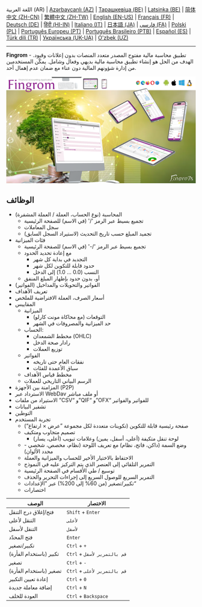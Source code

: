 اللغة العربية (AR) |
[Azərbaycanlı (AZ)](./about_az.md) |
[Тарашкевіца (BE)](./about_be.md) |
[Latsinka (BE)](./about_be_EU.md) |
[简体中文 (ZH-CN)](./about_zh.md) |
[繁體中文 (ZH-TW)](./about_zh_TW.md) |
[English (EN-US)](./about_en.md) |
[Français (FR)](./about_fr.md) |
[Deutsch (DE)](./about_de.md) |
[हिंदी (HI-IN)](./about_hi.md) |
[Italiano (IT)](./about_it.md) |
[日本語 (JA)](./about_ja.md) |
[فارسی (FA)](./about_fa.md) |
[Polski (PL)](./about_pl.md) |
[Português Europeu (PT)](./about_pt.md) |
[Português Brasileiro (PTB)](./about_pt_BR.md) |
[Español (ES)](./about_es.md) |
[Türk dili (TR)](./about_tr.md) |
[Українська (UK-UA)](./about_uk.md) |
[O'zbek (UZ)](./about_uz.md)

---

**Fingrom** - تطبيق محاسبة مالية مفتوح المصدر متعدد المنصات بدون إعلانات وقيود.
الهدف من الحل هو إنشاء تطبيق محاسبة مالية بديهي وفعال وشامل. 
يمكّن المستخدمين من إدارة شؤونهم المالية دون عناء مع ضمان عدم إهمال أحد.

[![شاهد الفيديو](../images/presentation_en.png)](https://youtu.be/sNTbpILLsOw)

## الوظائف
- المحاسبة (نوع الحساب، العملة / العملة المشفرة)
  - تجميع بسيط عبر الرمز '/' (في الاسم) للصفحة الرئيسية
  - سجل المعاملات
  - تجميد المبلغ حسب تاريخ التحديث (لاستيراد السجل السابق)
- فئات الميزانية
  - تجميع بسيط عبر الرمز '/-' (في الاسم) للصفحة الرئيسية
  - مع إعادة تحديد الحدود
    - التجديد في بداية كل شهر
    - حدود قابلة للتكوين لكل شهر
    - النسب (0.0 ... 1.0) إلى الدخل
  - أو، بدون حدود بإظهار المبلغ المنفق
- الفواتير والتحويلات والمداخيل (الفواتير)
- تعريف الأهداف
- أسعار الصرف، العملة الافتراضية للملخص
- المقاييس 
  - الميزانية
    - التوقعات (مع محاكاة مونت كارلو)
    - حد الميزانية والمصروفات في الشهر
  - الحساب:
    - مخطط الشمعدان (OHLC)
    - رادار صحة الدخل
    - توزيع العملات
  - الفواتير
    - نفقات العام حتى تاريخه
    - سباق الأعمدة للفئات
  - مخطط قياس الأهداف
  - الرسم البياني التاريخي للعملات
- المزامنة بين الأجهزة (P2P) 
- الاسترداد عبر WebDav أو ملف مباشر
- الاستيراد من ملفات ”CSV“ و”QIF“ و”OFX“ للفواتير والفواتير
- تشفير البيانات
- التوطين
- تجربة المستخدم
  - صفحة رئيسية قابلة للتكوين (تكوينات متعددة لكل مجموعة ”عرض × ارتفاع“)
  - تصميم متجاوب ومتكيف
    - لوحة تنقل متكيفة (أعلى، أسفل، يمين) وعلامات تبويب (أعلى، يسار)
  - وضع السمة (داكن، فاتح، نظام) مع تعريف اللوحة (نظام، مخصص، شخصي - محدد الألوان)
  - الاحتفاظ بالاختيار الأخير للحساب والميزانية والعملة
  - التمرير التلقائي إلى العنصر الذي يتم التركيز عليه في النموذج
  - توسيع / طي الأقسام في الصفحة الرئيسية
  - التمرير السريع للوصول السريع إلى إجراءات التحرير والحذف
  - تكبير/تصغير (من 60% إلى 200%) عبر ”الإعدادات“
  - اختصارات

| الوصف |                   الاختصار                |
| ------------------------- | ---------------------- |
| فتح/إغلاق درج التنقل      | `Shift` + `Enter`     |
| التنقل لأعلى              | `لأعلى`                 |
| التنقل لأسفل              | `لأسفل`                 |
| فتح المحدّد               | `Enter`                |
| تكبير/تصغير              | `Ctrl` + `+`           |
| تكبير (باستخدام الفأرة) | `Ctrl` + `قم بالتمرير لأسفل` |
| تصغير                    | `Ctrl` + `-`           |
| تصغير (باستخدام الفأرة) | `Ctrl` + `قم بالتمرير لأعلى` |
| إعادة تعيين التكبير     | `Ctrl` + `0`           |
| إضافة معاملة جديدة      | `Ctrl` + `N`           |
| العودة للخلف             | `Ctrl` + `Backspace`  |
<!--
| تعديل عنصر محدد         | `Ctrl` + `E`           |
| حذف العنصر المحدد       | `Ctrl` + `D`           |
-->
